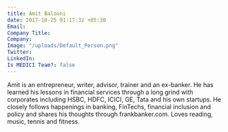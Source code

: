 ```yaml
---
title: Amit Balooni
date: 2017-10-25 01:17:32 +05:30
Email: 
Company Title: 
Company: 
Image: "/uploads/Default_Person.png"
Twitter: 
LinkedIn: 
Is MEDICI Team?: false
---
```


Amit is an entrepreneur, writer, advisor, trainer and an ex-banker. He has learned
his lessons in financial services through a long grind with corporates including
HSBC, HDFC, ICICI, GE, Tata and his own startups. He closely follows happenings
in banking, FinTechs, financial inclusion and policy and shares his thoughts through frankbanker.com. Loves reading, music, tennis and fitness.